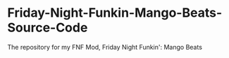 # Friday-Night-Funkin-Mango-Beats-Source-Code
The repository for my FNF Mod, Friday Night Funkin': Mango Beats
